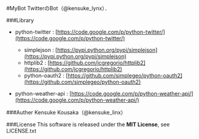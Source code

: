 #MyBot
TwitterのBot（@kensuke_lynx）．

###Library
* python-twitter : [https://code.google.com/p/python-twitter/](https://code.google.com/p/python-twitter/)
  * simplejson : [https://pypi.python.org/pypi/simplejson](https://pypi.python.org/pypi/simplejson)
  * httplib2 : [https://github.com/jcgregorio/httplib2](https://github.com/jcgregorio/httplib2)
  * python-oauth2 : [https://github.com/simplegeo/python-oauth2](https://github.com/simplegeo/python-oauth2)

* python-weather-api : [https://code.google.com/p/python-weather-api/](https://code.google.com/p/python-weather-api/)

###Auther
Kensuke Kousaka（@kensuke_linx）

###License
This software is released under the **MIT License**, see LICENSE.txt